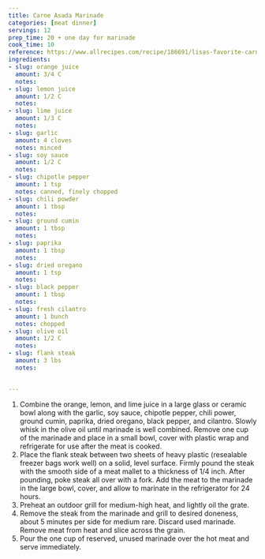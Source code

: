 ```yaml
---
title: Carne Asada Marinade
categories: [meat dinner]
servings: 12
prep_time: 20 + one day for marinade
cook_time: 10
reference: https://www.allrecipes.com/recipe/186691/lisas-favorite-carne-asada-marinade/
ingredients:
- slug: orange juice
  amount: 3/4 C
  notes:
- slug: lemon juice
  amount: 1/2 C
  notes:
- slug: lime juice
  amount: 1/3 C
  notes:
- slug: garlic
  amount: 4 cloves
  notes: minced
- slug: soy sauce
  amount: 1/2 C
  notes:
- slug: chipotle pepper
  amount: 1 tsp
  notes: canned, finely chopped
- slug: chili powder
  amount: 1 tbsp
  notes:
- slug: ground cumin
  amount: 1 tbsp
  notes:
- slug: paprika
  amount: 1 tbsp
  notes:
- slug: dried oregano
  amount: 1 tsp
  notes:
- slug: black pepper
  amount: 1 tbsp
  notes:
- slug: fresh cilantro
  amount: 1 bunch
  notes: chopped
- slug: olive oil
  amount: 1/2 C
  notes:
- slug: flank steak
  amount: 3 lbs
  notes:


---
```


1. Combine the orange, lemon, and lime juice in a large glass or ceramic bowl along with the garlic, soy sauce, chipotle pepper, chili power, ground cumin, paprika, dried oregano, black pepper, and cilantro. Slowly whisk in the olive oil until marinade is well combined. Remove one cup of the marinade and place in a small bowl, cover with plastic wrap and refrigerate for use after the meat is cooked.
2.  Place the flank steak between two sheets of heavy plastic (resealable freezer bags work well) on a solid, level surface. Firmly pound the steak with the smooth side of a meat mallet to a thickness of 1/4 inch. After pounding, poke steak all over with a fork. Add the meat to the marinade in the large bowl, cover, and allow to marinate in the refrigerator for 24 hours.
3. Preheat an outdoor grill for medium-high heat, and lightly oil the grate.
4. Remove the steak from the marinade and grill to desired doneness, about 5 minutes per side for medium rare. Discard used marinade. Remove meat from heat and slice across the grain.
5. Pour the one cup of reserved, unused marinade over the hot meat and serve immediately.
